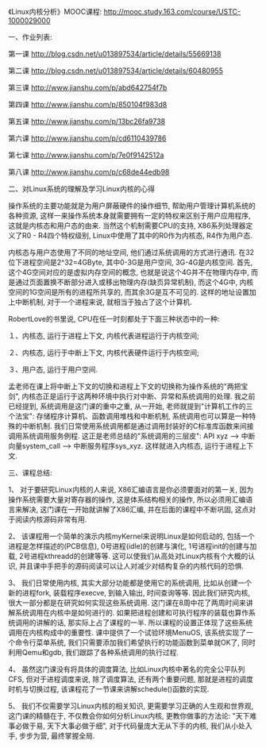 《Linux内核分析》MOOC课程: http://mooc.study.163.com/course/USTC-1000029000

一、作业列表: 

第一课 http://blog.csdn.net/u013897534/article/details/55669138

第二课 http://blog.csdn.net/u013897534/article/details/60480955

第三课 http://www.jianshu.com/p/abd642754f7b

第四课 http://www.jianshu.com/p/850104f983d8

第五课 http://www.jianshu.com/p/13bc26fa9738

第六课 http://www.jianshu.com/p/cd6110439786

第七课 http://www.jianshu.com/p/7e0f9142512a

第八课 http://www.jianshu.com/p/c68de44edb98

二、对Linux系统的理解及学习Linux内核的心得

操作系统的主要功能就是为用户屏蔽硬件的操作细节, 帮助用户管理计算机系统的各种资源, 这样一来操作系统本身就需要拥有一定的特权来区别于用户应用程序, 这就是内核态和用户态的由来. 当然这个机制需要CPU的支持, X86系列处理器定义了R0 - R4四个特权级别, Linux中使用了其中的R0作为内核态, R4作为用户态. 

内核态与用户态使用了不同的地址空间, 他们通过系统调用的方式进行通讯. 在32位下进程空间是2^32=4GByte, 其中0-3G是用户空间, 3G-4G是内核空间. 首先, 这个4G空间对应的是虚拟内存空间的概念, 也就是说这个4G并不在物理内存中, 而是通过页面置换不断部分进入或移出物理内存(缺页异常机制), 而这个4G中, 内核空间的1G空间是所有的进程所共享的, 而其余3G是互不可见的. 这样的地址设置加上中断机制, 对于一个进程来说, 就相当于独占了这个计算机. 

RobertLove的书里说, CPU在任一时刻都处于下面三种状态中的一种: 

１、内核态, 运行于进程上下文, 内核代表进程运行于内核空间; 

２、内核态, 运行于中断上下文, 内核代表硬件运行于内核空间; 

３、用户态, 运行于用户空间. 

孟老师在课上将中断上下文的切换和进程上下文的切换称为操作系统的"两把宝剑", 内核态正是运行于这两种环境中执行对中断、异常和系统调用的处理. 我之前已经提到, 系统调用是这门课的重中之重, 从一开始, 老师就提到"计算机工作的三个法宝": 存储程序计算机、函数调用堆栈和中断机制, 系统调用也可以算是一种特殊的中断机制. 我们日常使用系统调用都是通过调用封装好的C标准库函数来间接调用系统调用服务例程. 这正是老师总结的"系统调用的三层皮": API xyz –> 中断向量system_call –> 中断服务程序sys_xyz. 这样就进入内核态, 运行于进程上下文. 

三、课程总结: 

1、 对于要研究Linux内核的人来说, X86汇编语言是你必须要面对的第一关, 因为操作系统需要大量对寄存器的操作, 这是体系结构相关的操作, 所以必须用汇编语言来解决, 这门课在一开始就讲解了X86汇编, 并在后面的课程中不断巩固, 这点对于阅读内核源码非常有用. 

2、 该课程用一个简单的演示内核myKernel来说明Linux是如何启动的, 包括一个进程是怎样描述的(PCB信息), 0号进程(idle)的创建与演化, 1号进程init的创建与加载, 2号进程kthreadd的创建等等. 这可以使我们从高处对Linux内核有个大概的认识, 并且课中手把手的源码阅读可以让人对减少对结构复杂的内核代码的恐惧. 

3、 我们日常使用内核, 其实大部分功能都是使用它的系统调用, 比如从创建一个新的进程fork, 装载程序execve, 到输入输出, 时间查询等等. 因此我们研究内核, 很大一部分都是在研究如何实现这些系统调用. 这门课在8周中花了两周时间来讲解系统调用在内核中是如何进行的. 如果把进程创建和可执行程序的装载也算作系统调用的讲解的话, 那实际上占了课程的一半. 所以课程的设置正体现了这些系统调用在内核构成中的重要性. 课中提供了一个试验环境MenuOS, 该系统实现了一个命令行菜单系统, 我们只需要添加我们希望执行的功能函数到菜单就OK了, 同时利用Qemu和gdb, 我们跟踪了各种系统调用的执行过程. 

4、 虽然这门课没有将具体的调度算法, 比如Linux内核中著名的完全公平队列CFS, 但对于进程调度来说, 除了调度算法, 还有两个重要问题, 那就是进程的调度时机与切换过程, 该课程花了一节课来讲解schedule()函数的实现. 

5、 我们不仅需要学习Linux内核的相关知识, 更需要学习正确的人生观和世界观, 这门课的精髓在于, 不仅教会你如何分析Linux内核, 更教你做事的方法论: "天下难事必做于易, 天下大事必做于细", 对于代码量庞大无从下手的内核, 我们从小处入手, 步步为营, 最终掌握全局. 
